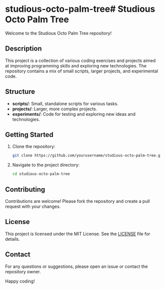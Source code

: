 # studious-octo-palm-tree# Studious Octo Palm Tree

Welcome to the Studious Octo Palm Tree repository!

## Description

This project is a collection of various coding exercises and projects aimed at improving programming skills and exploring new technologies. The repository contains a mix of small scripts, larger projects, and experimental code.

## Structure

- **scripts/**: Small, standalone scripts for various tasks.
- **projects/**: Larger, more complex projects.
- **experiments/**: Code for testing and exploring new ideas and technologies.

## Getting Started

1. Clone the repository:
   ```sh
   git clone https://github.com/yourusername/studious-octo-palm-tree.git
   ```
2. Navigate to the project directory:
   ```sh
   cd studious-octo-palm-tree
   ```

## Contributing

Contributions are welcome! Please fork the repository and create a pull request with your changes.

## License

This project is licensed under the MIT License. See the [LICENSE](LICENSE) file for details.

## Contact

For any questions or suggestions, please open an issue or contact the repository owner.

Happy coding!
